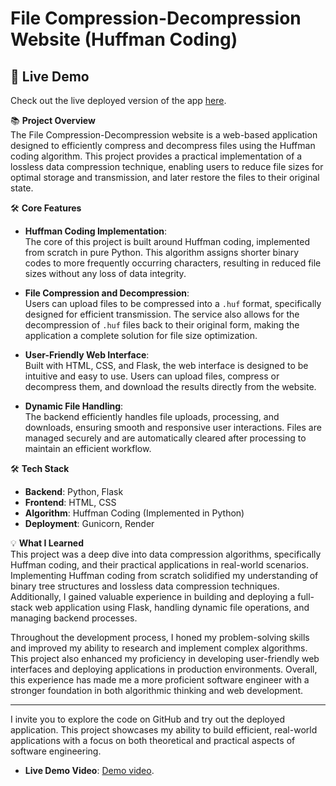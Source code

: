 # File Compression-Decompression Website (Huffman Coding)

## 🚀 Live Demo
Check out the live deployed version of the app [here](https://file-compression-decompression-huffman.onrender.com).

📚 **Project Overview**  
The File Compression-Decompression website is a web-based application designed to efficiently compress and decompress files using the Huffman coding algorithm. This project provides a practical implementation of a lossless data compression technique, enabling users to reduce file sizes for optimal storage and transmission, and later restore the files to their original state.

🛠 **Core Features**  
- **Huffman Coding Implementation**:  
  The core of this project is built around Huffman coding, implemented from scratch in pure Python. This algorithm assigns shorter binary codes to more frequently occurring characters, resulting in reduced file sizes without any loss of data integrity.
  
- **File Compression and Decompression**:  
  Users can upload files to be compressed into a `.huf` format, specifically designed for efficient transmission. The service also allows for the decompression of `.huf` files back to their original form, making the application a complete solution for file size optimization.

- **User-Friendly Web Interface**:  
  Built with HTML, CSS, and Flask, the web interface is designed to be intuitive and easy to use. Users can upload files, compress or decompress them, and download the results directly from the website.

- **Dynamic File Handling**:  
  The backend efficiently handles file uploads, processing, and downloads, ensuring smooth and responsive user interactions. Files are managed securely and are automatically cleared after processing to maintain an efficient workflow.

🛠 **Tech Stack**  
- **Backend**: Python, Flask  
- **Frontend**: HTML, CSS  
- **Algorithm**: Huffman Coding (Implemented in Python)  
- **Deployment**: Gunicorn, Render

💡 **What I Learned**  
This project was a deep dive into data compression algorithms, specifically Huffman coding, and their practical applications in real-world scenarios. Implementing Huffman coding from scratch solidified my understanding of binary tree structures and lossless data compression techniques. Additionally, I gained valuable experience in building and deploying a full-stack web application using Flask, handling dynamic file operations, and managing backend processes.

Throughout the development process, I honed my problem-solving skills and improved my ability to research and implement complex algorithms. This project also enhanced my proficiency in developing user-friendly web interfaces and deploying applications in production environments. Overall, this experience has made me a more proficient software engineer with a stronger foundation in both algorithmic thinking and web development.

---

I invite you to explore the code on GitHub and try out the deployed application. This project showcases my ability to build efficient, real-world applications with a focus on both theoretical and practical aspects of software engineering.

- **Live Demo Video**: [Demo video](https://drive.google.com/file/d/1kwxA0sowl7gEpv8jF-tFoPaLKizX1A8v/view?usp=drive_link).
